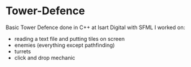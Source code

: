 # Tower-Defence
Basic Tower Defence done in C++ at Isart Digital with SFML
I worked on:
- reading a text file and putting tiles on screen
- enemies (everything except pathfinding)
- turrets
- click and drop mechanic
